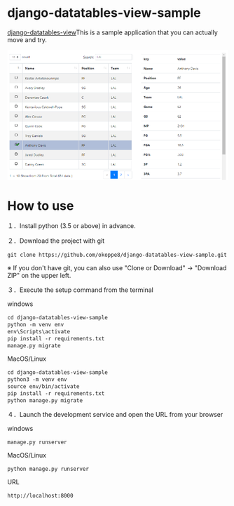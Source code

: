 # django-datatables-view-sample

[django-datatables-view](https://pypi.org/project/django-datatables-view/)This is a sample application that you can actually move and try.

![Alt text](doc/nba_player_sample.png?raw=true "NBA Player Sample")

# How to use

１．Install python (3.5 or above) in advance.

２．Download the project with git

```
git clone https://github.com/okoppe8/django-datatables-view-sample.git
```

※ If you don't have git, you can also use "Clone or Download" → "Download ZIP" on the upper left.

３．Execute the setup command from the terminal

windows

```
cd django-datatables-view-sample
python -m venv env
env\Scripts\activate
pip install -r requirements.txt
manage.py migrate
```

MacOS/Linux

```
cd django-datatables-view-sample
python3 -m venv env
source env/bin/activate
pip install -r requirements.txt
python manage.py migrate
```

４．Launch the development service and open the URL from your browser

windows

```
manage.py runserver
```

MacOS/Linux

```
python manage.py runserver
```

URL

```
http://localhost:8000
```
